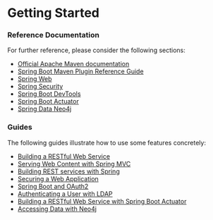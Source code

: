 # Getting Started

### Reference Documentation
For further reference, please consider the following sections:

* [Official Apache Maven documentation](https://maven.apache.org/guides/index.html)
* [Spring Boot Maven Plugin Reference Guide](https://docs.spring.io/spring-boot/docs/2.2.1.RELEASE/maven-plugin/)
* [Spring Web](https://docs.spring.io/spring-boot/docs/2.2.1.RELEASE/reference/htmlsingle/#boot-features-developing-web-applications)
* [Spring Security](https://docs.spring.io/spring-boot/docs/2.2.1.RELEASE/reference/htmlsingle/#boot-features-security)
* [Spring Boot DevTools](https://docs.spring.io/spring-boot/docs/2.2.1.RELEASE/reference/htmlsingle/#using-boot-devtools)
* [Spring Boot Actuator](https://docs.spring.io/spring-boot/docs/2.2.1.RELEASE/reference/htmlsingle/#production-ready)
* [Spring Data Neo4j](https://docs.spring.io/spring-boot/docs/2.2.1.RELEASE/reference/htmlsingle/#boot-features-neo4j)

### Guides
The following guides illustrate how to use some features concretely:

* [Building a RESTful Web Service](https://spring.io/guides/gs/rest-service/)
* [Serving Web Content with Spring MVC](https://spring.io/guides/gs/serving-web-content/)
* [Building REST services with Spring](https://spring.io/guides/tutorials/bookmarks/)
* [Securing a Web Application](https://spring.io/guides/gs/securing-web/)
* [Spring Boot and OAuth2](https://spring.io/guides/tutorials/spring-boot-oauth2/)
* [Authenticating a User with LDAP](https://spring.io/guides/gs/authenticating-ldap/)
* [Building a RESTful Web Service with Spring Boot Actuator](https://spring.io/guides/gs/actuator-service/)
* [Accessing Data with Neo4j](https://spring.io/guides/gs/accessing-data-neo4j/)

